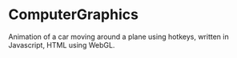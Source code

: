# ComputerGraphics
Animation of a car moving around a plane using hotkeys, written in Javascript, HTML using WebGL.
